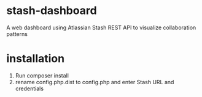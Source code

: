 stash-dashboard
===============

A web dashboard using Atlassian Stash REST API to visualize collaboration patterns

installation
=============
1. Run composer install
2. rename config.php.dist to config.php and enter Stash URL and credentials

